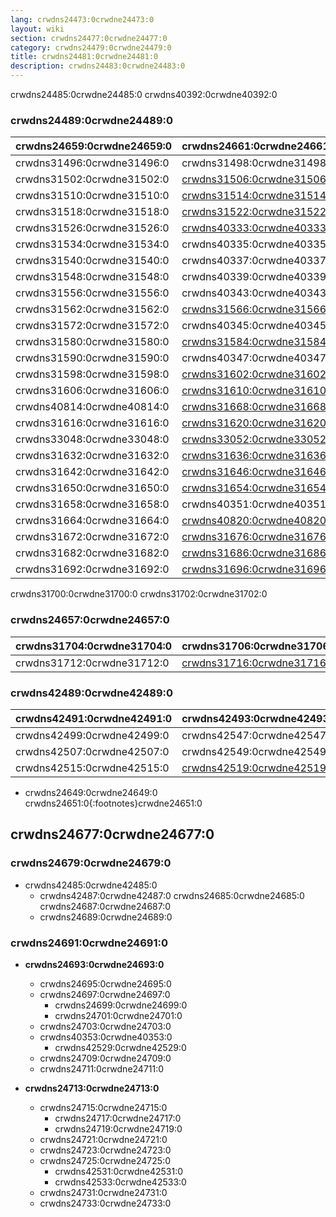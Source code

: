 ```yaml
---
lang: crwdns24473:0crwdne24473:0
layout: wiki
section: crwdns24477:0crwdne24477:0
category: crwdns24479:0crwdne24479:0
title: crwdns24481:0crwdne24481:0
description: crwdns24483:0crwdne24483:0
---
```


crwdns24485:0crwdne24485:0 crwdns40392:0crwdne40392:0

### crwdns24489:0crwdne24489:0

| crwdns24659:0crwdne24659:0 | crwdns24661:0crwdne24661:0                      | crwdns24663:0crwdne24663:0   | crwdns24665:0crwdne24665:0   |
| -------------------------- | ----------------------------------------------- | ---------------------------- | ---------------------------- |
| crwdns31496:0crwdne31496:0 | crwdns31498:0crwdne31498:0                      | `crwdns31500:0crwdne31500:0` |                              |
| crwdns31502:0crwdne31502:0 | [crwdns31506:0crwdne31506:0][stellads]          | `crwdns31508:0crwdne31508:0` |                              |
| crwdns31510:0crwdne31510:0 | [crwdns31514:0crwdne31514:0][a5200ds]           | `crwdns31516:0crwdne31516:0` |                              |
| crwdns31518:0crwdne31518:0 | [crwdns31522:0crwdne31522:0][a7800ds]           | `crwdns31524:0crwdne31524:0` |                              |
| crwdns31526:0crwdne31526:0 | [crwdns40333:0crwdne40333:0][a8ds]              | crwdns31532:0crwdne31532:0   |                              |
| crwdns31534:0crwdne31534:0 | crwdns40335:0crwdne40335:0                      | `crwdns31538:0crwdne31538:0` |                              |
| crwdns31540:0crwdne31540:0 | crwdns40337:0crwdne40337:0                      | crwdns31544:0crwdne31544:0   | crwdns31546:0crwdne31546:0   |
| crwdns31548:0crwdne31548:0 | crwdns40339:0crwdne40339:0                      | crwdns31552:0crwdne31552:0   | crwdns40341:0crwdne40341:0   |
| crwdns31556:0crwdne31556:0 | crwdns40343:0crwdne40343:0                      | `crwdns31560:0crwdne31560:0` |                              |
| crwdns31562:0crwdne31562:0 | [crwdns31566:0crwdne31566:0][gameyob]           | crwdns31568:0crwdne31568:0   | `crwdns31570:0crwdne31570:0` |
| crwdns31572:0crwdne31572:0 | crwdns40345:0crwdne40345:0                      | crwdns31576:0crwdne31576:0   | `crwdns31578:0crwdne31578:0` |
| crwdns31580:0crwdne31580:0 | [crwdns31584:0crwdne31584:0][s8ds]              | `crwdns31586:0crwdne31586:0` | `crwdns31588:0crwdne31588:0` |
| crwdns31590:0crwdne31590:0 | crwdns40347:0crwdne40347:0                      | crwdns40812:0crwdne40812:0   | crwdns40349:0crwdne40349:0   |
| crwdns31598:0crwdne31598:0 | [crwdns31602:0crwdne31602:0][nintellivision]    | `crwdns31604:0crwdne31604:0` |                              |
| crwdns31606:0crwdne31606:0 | [crwdns31610:0crwdne31610:0][s8ds]              | `crwdns31612:0crwdne31612:0` | `crwdns31614:0crwdne31614:0` |
| crwdns40814:0crwdne40814:0 | [crwdns31668:0crwdne31668:0][colecods]          | `crwdns40816:0crwdne40816:0` | crwdns31690:0crwdne31690:0   |
| crwdns31616:0crwdne31616:0 | [crwdns31620:0crwdne31620:0][ngpds]             | crwdns31622:0crwdne31622:0   | `crwdns31624:0crwdne31624:0` |
| crwdns33048:0crwdne33048:0 | [crwdns33052:0crwdne33052:0][fastvideodsplayer] | `crwdns31630:0crwdne31630:0` |                              |
| crwdns31632:0crwdne31632:0 | [crwdns31636:0crwdne31636:0][nesds]             | crwdns31638:0crwdne31638:0   | `crwdns31640:0crwdne31640:0` |
| crwdns31642:0crwdne31642:0 | [crwdns31646:0crwdne31646:0][nitrografx]        | `crwdns31648:0crwdne31648:0` |                              |
| crwdns31650:0crwdne31650:0 | [crwdns31654:0crwdne31654:0][rvidplayer]        | `crwdns31656:0crwdne31656:0` |                              |
| crwdns31658:0crwdne31658:0 | crwdns40351:0crwdne40351:0                      | `crwdns31662:0crwdne31662:0` |                              |
| crwdns31664:0crwdne31664:0 | [crwdns40820:0crwdne40820:0][colecods]          | `crwdns31670:0crwdne31670:0` |                              |
| crwdns31672:0crwdne31672:0 | [crwdns31676:0crwdne31676:0][snemulds]          | crwdns31678:0crwdne31678:0   | crwdns42483:0crwdne42483:0   |
| crwdns31682:0crwdne31682:0 | [crwdns31686:0crwdne31686:0][nitroswan]         | crwdns31688:0crwdne31688:0   | crwdns40822:0crwdne40822:0   |
| crwdns31692:0crwdne31692:0 | [crwdns31696:0crwdne31696:0][tunavids]          | `crwdns31698:0crwdne31698:0` |                              |

crwdns31700:0crwdne31700:0 crwdns31702:0crwdne31702:0

### crwdns24657:0crwdne24657:0

| crwdns31704:0crwdne31704:0 | crwdns31706:0crwdne31706:0          | crwdns31708:0crwdne31708:0   | crwdns31710:0crwdne31710:0 |
| -------------------------- | ----------------------------------- | ---------------------------- | -------------------------- |
| crwdns31712:0crwdne31712:0 | [crwdns31716:0crwdne31716:0][neods] | `crwdns31718:0crwdne31718:0` | crwdns31720:0crwdne31720:0 |

### crwdns42489:0crwdne42489:0

| crwdns42491:0crwdne42491:0 | crwdns42493:0crwdne42493:0          | crwdns42495:0crwdne42495:0   | crwdns42497:0crwdne42497:0 |
| -------------------------- | ----------------------------------- | ---------------------------- | -------------------------- |
| crwdns42499:0crwdne42499:0 | crwdns42547:0crwdne42547:0          | crwdns42503:0crwdne42503:0   | crwdns42505:0crwdne42505:0 |
| crwdns42507:0crwdne42507:0 | crwdns42549:0crwdne42549:0          | `crwdns42511:0crwdne42511:0` | crwdns42551:0crwdne42551:0 |
| crwdns42515:0crwdne42515:0 | [crwdns42519:0crwdne42519:0][nesds] | `crwdns42521:0crwdne42521:0` | crwdns42523:0crwdne42523:0 |

- crwdns24649:0crwdne24649:0
crwdns24651:0{:footnotes}crwdne24651:0

## crwdns24677:0crwdne24677:0

### crwdns24679:0crwdne24679:0
- crwdns42485:0crwdne42485:0
    - crwdns42487:0crwdne42487:0 crwdns24685:0crwdne24685:0 crwdns24687:0crwdne24687:0
    - crwdns24689:0crwdne24689:0

### crwdns24691:0crwdne24691:0
- **crwdns24693:0crwdne24693:0**
    - crwdns24695:0crwdne24695:0
    - crwdns24697:0crwdne24697:0
        - crwdns24699:0crwdne24699:0
        - crwdns24701:0crwdne24701:0
    - crwdns24703:0crwdne24703:0
    - crwdns40353:0crwdne40353:0
        - crwdns42529:0crwdne42529:0
    - crwdns24709:0crwdne24709:0
    - crwdns24711:0crwdne24711:0

- **crwdns24713:0crwdne24713:0**
    - crwdns24715:0crwdne24715:0
        - crwdns24717:0crwdne24717:0
        - crwdns24719:0crwdne24719:0
    - crwdns24721:0crwdne24721:0
    - crwdns24723:0crwdne24723:0
    - crwdns24725:0crwdne24725:0
        - crwdns42531:0crwdne42531:0
        - crwdns42533:0crwdne42533:0
    - crwdns24731:0crwdne24731:0
    - crwdns24733:0crwdne24733:0


<!-- Links for tables -->
[^1]: crwdns42553:0crwdne42553:0
[^2]: crwdns42555:0crwdne42555:0
[^7]: crwdns40355:0crwdne40355:0
[^3]: crwdns42557:0crwdne42557:0
[^4]: crwdns40359:0crwdne40359:0
[^5]: crwdns42559:0crwdne42559:0
[^6]: crwdns40363:0crwdne40363:0
[^8]: crwdns42541:0crwdne42541:0
[^9]: crwdns42561:0crwdne42561:0
[^10]: crwdns42563:0crwdne42563:0

[a5200ds]: crwdns31512:0crwdne31512:0
[a7800ds]: crwdns31520:0crwdne31520:0
[a8ds]: crwdns40331:0crwdne40331:0
[colecods]: crwdns31666:0crwdne31666:0
[colecods]: crwdns40818:0crwdne40818:0
[fastvideodsplayer]: crwdns33050:0crwdne33050:0
[gameyob]: crwdns31564:0crwdne31564:0
[nesds]: crwdns31634:0crwdne31634:0
[nesds]: crwdns42517:0crwdne42517:0
[ngpds]: crwdns31618:0crwdne31618:0
[nitrografx]: crwdns31644:0crwdne31644:0
[nitroswan]: crwdns31684:0crwdne31684:0
[rvidplayer]: crwdns31652:0crwdne31652:0
[s8ds]: crwdns31582:0crwdne31582:0
[s8ds]: crwdns31608:0crwdne31608:0
[snemulds]: crwdns44169:0crwdne44169:0
[stellads]: crwdns31504:0crwdne31504:0
[neods]: crwdns31714:0crwdne31714:0
[nintellivision]: crwdns31600:0crwdne31600:0
[tunavids]: crwdns31694:0crwdne31694:0
